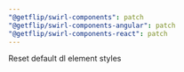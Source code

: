 ```yaml
---
"@getflip/swirl-components": patch
"@getflip/swirl-components-angular": patch
"@getflip/swirl-components-react": patch
---
```


Reset default dl element styles
